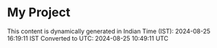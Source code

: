 # My Project

This content is dynamically generated in Indian Time (IST): 2024-08-25 16:19:11 IST
Converted to UTC: 2024-08-25 10:49:11 UTC
